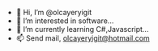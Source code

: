 - 👋 Hi, I’m @olcayeryigit
- 👀 I’m interested in software...
- 🌱 I’m currently learning C#,Javascript...
- 📫 Send mail, olcayeryigit@hotmail.com

<!---
olcayeryigit/olcayeryigit is a ✨ special ✨ repository because its `README.md` (this file) appears on your GitHub profile.
You can click the Preview link to take a look at your changes.
--->
